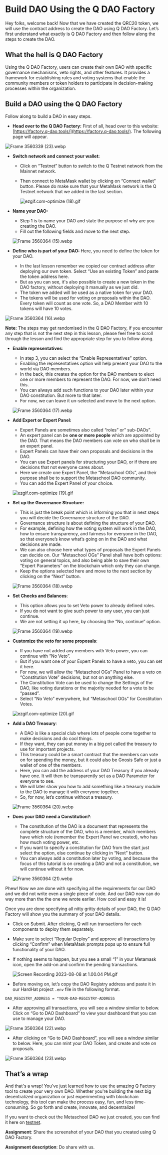 # Build DAO Using the Q DAO Factory

Hey folks, welcome back! Now that we have created the QRC20 token, we will use the contract address to create the DAO using Q DAO Factory. Let’s first understand what exactly is Q DAO Factory and then follow along the steps to create the DAO.

## What the hell is Q DAO Factory

Using the Q DAO Factory, users can create their own DAO with specific governance mechanisms, veto rights, and other features. It provides a framework for establishing rules and voting systems that enable the community members or token holders to participate in decision-making processes within the organization.

## Build a DAO using the Q DAO Factory

Follow along to build a DAO in easy steps.

- **Head over to the Q DAO Factory:** First of all, head over to this website: [https://factory.q-dao.tools/](https://factory.q-dao.tools/). The following page will appear.

![Frame 3560339 (23).webp](https://raw.githubusercontent.com/0xmetaschool/Learning-Projects/main/assests_for_all/assests_for_q/q-update/3.%20Creating%20and%20Deploying%20a%20Gamer%20DAO%20using%20Q%20GDK/4.%20Build%20DAO%20Using%20the%20Q%20DAO%20Factory/Frame_3560339_(23).webp)

- **Switch network and connect your wallet:**
    - Click on “Testnet” button to switch to the Q Testnet network from the Mainnet network.
    - Then connect to MetaMask wallet by clicking on “Connect wallet” button. Please do make sure that your MetaMask network is the Q Testnet network that we added in the last section.
        
        ![ezgif.com-optimize (18).gif](https://github.com/0xmetaschool/Learning-Projects/blob/main/assests_for_all/assests_for_q/q-update/3.%20Creating%20and%20Deploying%20a%20Gamer%20DAO%20using%20Q%20GDK/4.%20Build%20DAO%20Using%20the%20Q%20DAO%20Factory/ezgif.com-optimize_(18).gif?raw=true)
        

- **Name your DAO:**
    - Step 1 is to name your DAO and state the purpose of why are you creating the DAO.
    - Fill out the following fields and move to the next step.
    
    ![Frame 3560364 (15).webp](https://raw.githubusercontent.com/0xmetaschool/Learning-Projects/main/assests_for_all/assests_for_q/q-update/3.%20Creating%20and%20Deploying%20a%20Gamer%20DAO%20using%20Q%20GDK/4.%20Build%20DAO%20Using%20the%20Q%20DAO%20Factory/Frame_3560364_(15).webp)
    

- **Define who is part of your DAO:** Here, you need to define the token for your DAO.
    - In the last lesson remember we copied our contract address after deploying our own token. Select “Use an existing Token” and paste the token address here.
    - But as you can see, it's also possible to create a new token in the DAO factory, without deploying it manually as we just did.
    - The token we added will be used as a native token for your DAO.
    - The tokens will be used for voting on proposals within the DAO. Every token will count as one vote. So, a DAO Member with 10 tokens will have 10 votes.

![Frame 3560364 (16).webp](https://raw.githubusercontent.com/0xmetaschool/Learning-Projects/main/assests_for_all/assests_for_q/q-update/3.%20Creating%20and%20Deploying%20a%20Gamer%20DAO%20using%20Q%20GDK/4.%20Build%20DAO%20Using%20the%20Q%20DAO%20Factory/Frame_3560364_(16).webp)

**Note:** The steps may get randomised in the Q DAO Factory, if you encounter any step that is not the next step in this lesson, please feel free to scroll through the lesson and find the appropriate step for you to follow along.

- **Enable representatives**:
    - In step 3, you can select the “Enable Representatives” option.
    - Enabling the representatives option will help present your DAO to the world via DAO members.
    - In the back, this creates the option for the DAO members to elect one or more members to represent the DAO. For now, we don’t need this.
    - You can always add such functions to your DAO later within your DAO constitution. But more to that later.
    - For now, we can leave it un-selected and move to the next option.
    
    ![Frame 3560364 (17).webp](https://raw.githubusercontent.com/0xmetaschool/Learning-Projects/main/assests_for_all/assests_for_q/q-update/3.%20Creating%20and%20Deploying%20a%20Gamer%20DAO%20using%20Q%20GDK/4.%20Build%20DAO%20Using%20the%20Q%20DAO%20Factory/Frame_3560364_(17).webp)
    

- **Add Expert or Expert Panel:**
    - Expert Panels are sometimes also called “roles” or” sub-DAOs”.
    - An expert panel can be **one or more people** which are appointed by the DAO. That means the DAO members can vote on who shall be in an expert panel.
    - Expert Panels can have their own proposals and decisions in the DAO.
    - You can use Expert panels for structuring your DAO, or if there are decisions that not everyone cares about.
    - Here we create one Expert Panel, the “Metaschool OGs”, and their purpose shall be to support the Metaschool DAO community.
    - You can add the Expert Panel of your choice.
    
    ![ezgif.com-optimize (19).gif](https://github.com/0xmetaschool/Learning-Projects/blob/main/assests_for_all/assests_for_q/q-update/3.%20Creating%20and%20Deploying%20a%20Gamer%20DAO%20using%20Q%20GDK/4.%20Build%20DAO%20Using%20the%20Q%20DAO%20Factory/ezgif.com-optimize_(19).gif?raw=true)
    

- **Set up the Governance Structure:**
    - This is just the break point which is informing you that in next steps you will decide the Governance structure of the DAO.
    - Governance structure is about defining the structure of your DAO.
    - For example, defining how the voting system will work in the DAO, how to ensure transparency, and fairness for everyone in the DAO, so that everyone’s know what’s going on in the DAO and what decisions are made.
    - We can also choose here what types of proposals the Expert Panels can decide on. Our “Metaschool OGs” Panel shall have both options: voting on general topics, and also being able to save their own “Expert Parameters” on the blockchain which only they can change.
    - Keep the options selected here and move to the next section by clicking on the “Next” button.
    
    ![Frame 3560364 (18).webp](https://raw.githubusercontent.com/0xmetaschool/Learning-Projects/main/assests_for_all/assests_for_q/q-update/3.%20Creating%20and%20Deploying%20a%20Gamer%20DAO%20using%20Q%20GDK/4.%20Build%20DAO%20Using%20the%20Q%20DAO%20Factory/Frame_3560364_(18).webp)
    

- **Set Checks and Balances**:
    - This option allows you to set Veto power to already defined roles.
    - If you do not want to give such power to any user, you can just continue.
    - We are not setting it up here, by choosing the “No, continue” option.
    
    ![Frame 3560364 (19).webp](https://raw.githubusercontent.com/0xmetaschool/Learning-Projects/main/assests_for_all/assests_for_q/q-update/3.%20Creating%20and%20Deploying%20a%20Gamer%20DAO%20using%20Q%20GDK/4.%20Build%20DAO%20Using%20the%20Q%20DAO%20Factory/Frame_3560364_(19).webp)
    

- **Customize the veto for some proposals**:
    - If you have not added any members with Veto power, you can continue with “No Veto”.
    - But if you want one of your Expert Panels to have a veto, you can set it here.
    - For now, we will allow the “Metaschool OGs” Panel to have a veto on “Constitution Vote” decisions, but not on anything else.
    - The Constitution Vote can be used to change the Settings of the DAO, like voting durations or the majority needed for a vote to be “passed”.
    - Select “No Veto” everywhere, but “Metaschool OGs” for Constitution Votes.
    
    ![ezgif.com-optimize (20).gif](https://github.com/0xmetaschool/Learning-Projects/blob/main/assests_for_all/assests_for_q/q-update/3.%20Creating%20and%20Deploying%20a%20Gamer%20DAO%20using%20Q%20GDK/4.%20Build%20DAO%20Using%20the%20Q%20DAO%20Factory/ezgif.com-optimize_(20).gif?raw=true)
    

- **Add a DAO Treasury**:
    - A DAO is like a special club where lots of people come together to make decisions and do cool things.
    - If they want, they can put money in a big pot called the treasury to use for important projects.
    - This treasury could be a smart contract that the members can vote on for spending the money, but it could also be Gnosis Safe or just a wallet of one of the members.
    - Here, you can add the address of your DAO Treasury if you already have one. It will then be transparently set as a DAO Parameter for everyone to see.
    - We will later show you how to add something like a treasury module to the DAO to manage it with everyone together.
    - So, for now, let’s continue without a treasury.
    
    ![Frame 3560364 (20).webp](https://raw.githubusercontent.com/0xmetaschool/Learning-Projects/main/assests_for_all/assests_for_q/q-update/3.%20Creating%20and%20Deploying%20a%20Gamer%20DAO%20using%20Q%20GDK/4.%20Build%20DAO%20Using%20the%20Q%20DAO%20Factory/Frame_3560364_(20).webp)
    

- **Does your DAO need a Constitution?**:
    - The constitution of the DAO is a document that represents the complete structure of the DAO, who is a member, which members have which role (remember the Expert Panel we created), who has how much voting power, etc.
    - If you want to specify a constitution for DAO from the start just select the option, else continue by clicking in “Next” button.
    - You can always add a constitution later by voting, and because the focus of this tutorial is on creating a DAO and not a constitution, we will continue without it for now.
    
    ![Frame 3560364 (21).webp](https://raw.githubusercontent.com/0xmetaschool/Learning-Projects/main/assests_for_all/assests_for_q/q-update/3.%20Creating%20and%20Deploying%20a%20Gamer%20DAO%20using%20Q%20GDK/4.%20Build%20DAO%20Using%20the%20Q%20DAO%20Factory/Frame_3560364_(21).webp)
    

Phew! Now we are done with specifying all the requirements for our DAO and we did not write even a single piece of code. And our DAO now can do way more than the the one we wrote earlier. How cool and easy it is!

Once you are done specifying all nitty gritty details of your DAO, the Q DAO Factory will show you the summary of your DAO details. 

- Click on Submit. After clicking, Q will run transactions for each components to deploy them separately.
- Make sure to select “Regular Deploy” and approve all transactions by clicking “Confirm” when MetaMask prompts pops up to ensure full functionality of your DAO.
- If nothing seems to happen, but you see a small “1” in your Metamask icon, open the add-on and confirm the pending transactions.
    
    
    ![Screen Recording 2023-08-08 at 1.00.04 PM.gif](https://github.com/0xmetaschool/Learning-Projects/blob/main/assests_for_all/assests_for_q/q-update/3.%20Creating%20and%20Deploying%20a%20Gamer%20DAO%20using%20Q%20GDK/4.%20Build%20DAO%20Using%20the%20Q%20DAO%20Factory/Screen_Recording_2023-08-08_at_1.00.04_PM.gif?raw=true)
    
- Before moving on, let’s copy the DAO Registry address and paste it in our HardHat project `.env` file in the following format.

```
DAO_REGISTRY_ADDRESS = "YOUR-DAO-REGISTRY-ADDRESS
```

- After approving all transactions, you will see a window similar to below. Click on “Go to DAO Dashboard” to view your dashboard that you can use to manage your DAO.

![Frame 3560364 (22).webp](https://raw.githubusercontent.com/0xmetaschool/Learning-Projects/main/assests_for_all/assests_for_q/q-update/3.%20Creating%20and%20Deploying%20a%20Gamer%20DAO%20using%20Q%20GDK/4.%20Build%20DAO%20Using%20the%20Q%20DAO%20Factory/Frame_3560364_(22).webp)

- After clicking on “Go to DAO Dashboard”, you will see a window similar to below. Here, you can mint your DAO Token, and create and vote on proposals.

![Frame 3560364 (23).webp](https://raw.githubusercontent.com/0xmetaschool/Learning-Projects/main/assests_for_all/assests_for_q/q-update/3.%20Creating%20and%20Deploying%20a%20Gamer%20DAO%20using%20Q%20GDK/4.%20Build%20DAO%20Using%20the%20Q%20DAO%20Factory/Frame_3560364_(23).webp)

## That’s a wrap

And that's a wrap! You've just learned how to use the amazing Q Factory tool to create your very own DAO. Whether you're building the next big decentralized organization or just experimenting with blockchain technology, this tool can make the process easy, fun, and less time-consuming. So go forth and create, innovate, and decentralize! 

If you want to check out the Metaschool DAO we just created, you can find it here on [testnet](https://hq.q-dao.tools/0x611B1aaf2086afcFEf7F7b44090b384BB5b5f033).

**Assignment**: Share the screenshot of your DAO that you created using Q DAO Factory.

**Assignment description**: Do share with us.
